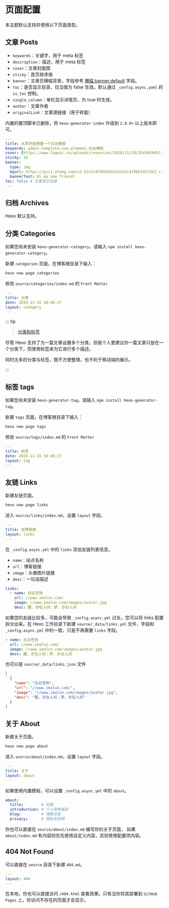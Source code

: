 # 页面配置

本主题默认支持并使用以下页面类型。

## 文章 Posts

- `keywords`：关键字，用于 meta 标签
- `description`：描述，用于 meta 标签
- `cover`：文章封面图 
- `sticky`：首页排序值
- `banner`：文章页横幅背景，字段参考 [横幅 banner.default](/guide/config.html#横幅-banner) 字段。
- `toc`：是否显示目录，仅当值为 false 生效。默认通过 `_config.async.yaml` 的 `is_toc` 控制。
- `single_column`：单栏显示详情页，为 true 时生效。
- `author`：文章作者
- `originalLink`：文章源链接（用于转载）


内置的置顶脚本已删除，将 `hexo-generator-index` 升级到 `2.0.0+` 以上版本即可。

``` yaml
---
title: 从零开始搭建一个后台模板
keywords: admin-template,vue,element,后台模板
cover: [https://www.logosc.cn/uploads/resources/2018/11/29/1543459457_thumb.jpg]
sticky: 10
banner: 
  type: img
  bgurl: https://pic1.zhimg.com/v2-b3c2c6745b9421a13a3c4706b19223b3_r.jpg
  bannerText: Hi my new friend!
toc: false # 无需显示目录
---
```


## 归档 Archives
Hexo 默认支持。

## 分类 Categories
如果您尚未安装 `hexo-generator-category`，请输入 `npm install hexo-generator-category`。

新建 `categories` 页面，在博客根目录下输入：

```bash
hexo new page categories
```

修改 `source/categories/index.md` 的 `Front Matter`

```yaml {4}
---
title: 分类
date: 2019-11-16 10:46:27
layout: category
---
```

::: tip

> [分类和标签](https://hexo.io/zh-cn/docs/front-matter.html#%E5%88%86%E7%B1%BB%E5%92%8C%E6%A0%87%E7%AD%BE)

尽管 Hexo 支持了为一篇文章设置多个分类，但我个人更建议你一篇文章只放在一个分类下，而使用标签来为它进行多个描述。

同时太多的分类与标签，既不方便整理，也不利于移动端的展示。

:::

## 标签 tags

如果您尚未安装 `hexo-generator-tag`，请输入 `npm install hexo-generator-tag`。

新建 `tags` 页面，在博客根目录下输入：

```bash
hexo new page tags
```

修改 `source/tags/index.md` 的 `Front Matter`

```yaml {4}
---
title: 标签
date: 2019-11-16 10:46:27
layout: tag
---
```

## 友链 Links

新建友链页面。

```bash
hexo new page links
```
进入 `source/links/index.md`，设置 `layout` 字段。

``` yaml {3}
---
title: 友情链接
layout: links
---
```
在 `_config.async.yml` 中的 `links` 添加友链列表信息。

- `name`：站点名称
- `url`：博客链接
- `image`：头像图片链接
- `desc`：一句话描述

``` yaml
links:
  - name: 白云苍狗
    url: //www.imalun.com/
    image: //www.imalun.com/images/avatar.jpg
    desc: 醒，亦在人间；梦，亦在人间
```

如果您的友链比较多，可能会导致 `_config.async.yml` 过长，您可以将 links 配置拆分出来。在 Hexo 工作目录下新建 `source/_data/links.yml` 文件，字段和 `_config.async.yml` 中的一致，只是不再需要 `links` 字段。

``` yaml
- name: 白云苍狗
  url: //www.imalun.com/
  image: //www.imalun.com/images/avatar.jpg
  desc: 醒，亦在人间；梦，亦在人间
```

也可以是 `source/_data/links.json` 文件

``` json
[
  {
    "name": "白云苍狗",
    "url": "//www.imalun.com/",
    "image": "//www.imalun.com/images/avatar.jpg",
    "desc": "醒，亦在人间；梦，亦在人间"
  }
]
```

## 关于 About
新建关于页面。

```bash
hexo new page about
```

进入 `source/about/index.md`，设置 `layout` 字段。

``` yaml {3}
---
title: 关于
layout: about
---
```

如果使用内置模板，可以设置 `_config.async.yml` 中的 `about`。
``` yaml
about:
  title:        # 标题
  introduction: # 个人简单描述
  blog:         # 博客信息
  privacy:      # 隐私权说明    
```
你也可以直接在 `source/about/index.md` 编写你的关于页面， 如果 `about/index.md` 有内容则优先使用自定义内容，否则使用配置项内容。

## 404 Not Found
可以直接在 `source` 目录下新建 `404.md`。
``` yaml
---
layout: 404
---
```

在本地，你也可以直接访问 `/404.html` 查看效果。只有当你将其部署到 `GitHub Pages` 上，你访问不存在的页面才会显示。
